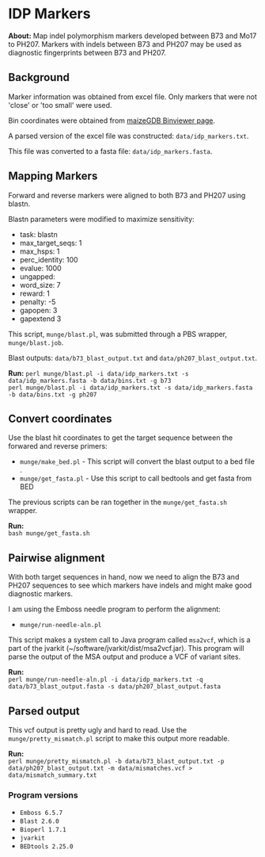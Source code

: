 # IDP Markers

**About:** Map indel polymorphism markers developed between B73 and Mo17 to PH207. Markers with indels between B73 and PH207 may be used as diagnostic fingerprints between B73 and PH207. 

## Background

Marker information was obtained from excel file. Only markers that were not 'close' or 'too small' were used. 

Bin coordinates were obtained from [maizeGDB Binviewer page](https://maizegdb.org/bin_viewer).  

A parsed version of the excel file was constructed: `data/idp_markers.txt`. 

This file was converted to a fasta file: `data/idp_markers.fasta`.  

## Mapping Markers

Forward and reverse markers were aligned to both B73 and PH207 using blastn. 

Blastn parameters were modified to maximize sensitivity: 
* task: blastn
* max_target_seqs: 1
* max_hsps: 1  
* perc_identity: 100
* evalue: 1000  
* ungapped:  
* word_size: 7  
* reward: 1  
* penalty: -5  
* gapopen: 3  
* gapextend 3  

This script, `munge/blast.pl`, was submitted through a PBS wrapper, `munge/blast.job`.  

Blast outputs: `data/b73_blast_output.txt` and `data/ph207_blast_output.txt`.

**Run:**
`perl munge/blast.pl -i data/idp_markers.txt -s data/idp_markers.fasta -b data/bins.txt -g b73`  
`perl munge/blast.pl -i data/idp_markers.txt -s data/idp_markers.fasta -b data/bins.txt -g ph207`   

## Convert coordinates  

Use the blast hit coordinates to get the target sequence between the forwared and reverse primers:  
* `munge/make_bed.pl` - This script will convert the blast output to a bed file .
*  `munge/get_fasta.pl` - Use this script to call bedtools and get fasta from BED  

The previous scripts can be ran together in the `munge/get_fasta.sh` wrapper. 

**Run:**  
`bash munge/get_fasta.sh`  

## Pairwise alignment  

With both target sequences in hand, now we need to align the B73 and PH207 sequences to see which markers have indels and might make good diagnostic markers.  

I am using the Emboss needle program to perform the alignment:   
* `munge/run-needle-aln.pl`  

This script makes a system call to Java program called `msa2vcf`, which is a part of the jvarkit (~/software/jvarkit/dist/msa2vcf.jar). This program will parse the output of the MSA output and produce a VCF of variant sites. 

**Run:**  
`perl munge/run-needle-aln.pl -i data/idp_markers.txt -q data/b73_blast_output.fasta -s data/ph207_blast_output.fasta`

## Parsed output  

This vcf output is pretty ugly and hard to read. Use the `munge/pretty_mismatch.pl` script to make this output more readable. 

**Run:**  
`perl munge/pretty_mismatch.pl -b data/b73_blast_output.txt -p data/ph207_blast_output.txt -m data/mismatches.vcf > data/mismatch_summary.txt`

### Program versions  
* `Emboss 6.5.7`  
* `Blast 2.6.0`  
* `Bioperl 1.7.1`  
* `jvarkit`  
* `BEDtools 2.25.0`  
